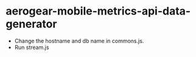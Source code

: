 # aerogear-mobile-metrics-api-data-generator

* Change the hostname and db name in commons.js.
* Run stream.js

